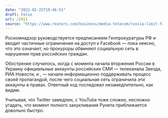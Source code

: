 ```yaml
---
date: "2022-02-25T19:46:51"
draft: False
url: /2911
source: "https://www.reuters.com/business/media-telecom/russia-limit-facebook-access-response-media-censorship-2022-02-25/"
---
```


Роскомнадзор руководствуется предписанием Генпрокуратуры РФ и вводит частичные ограничения на доступ к Facebook — пока неясно, что это означает, но прокуроры обвиняют социальную сеть в нарушении прав российских граждан.

Обострение случилось, когда с момента начала вторжения России в Украину официальные аккаунты российских СМИ — телеканала Звезда, РИА Новости,  и , — начали информационно поддерживать процесс своей пропагандой, после чего социальная сеть ограничила эти аккаунты в правах. Ответный ход последовал незамедлительно, как видим.

Учитывая, что Twitter замедлен, с YouTube тоже сложно, несложно угадать, что момент полного закукливания Рунета приближается довольно быстро.
